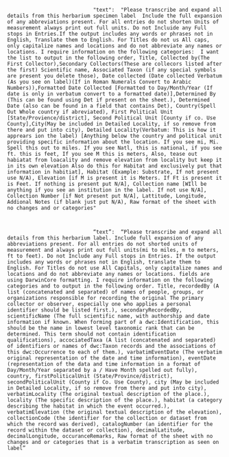                                 "text":  "Please transcribe and expand all details from this herbarium specimen label  Include the full expansion of any abbreviations present. For all entries do not shorten Units of measurement always print out full units. Do not Incluide any Full stops in Entries.If the output includes any words or phrases not in English, Translate them to English. For Titles do not us All caps, only capitalize names and locations and do not abbreviate any names or locations. I require information on the following categories:  I want the list to output in the following order, Title, Collected by(The First Collector),Secondary Collectors(These are collecors listed after the first) Scientific name, Associated Taxon (if any special symbols are present you delete those), Date collected (Date collected Verbatum (As you see on label)(If in Roman Numerals Convert to Arabic Numbers)),Formatted Date Collected [Formatted to Day/Month/Year (If date is only in verbatum convert to a formatted date)],Determined By (This can be found using Det if present on the sheet.), Determined Date (also can be found in a field that contains Det), Country(Spell Out Whole country if abreviated), First Political Unit [State/Provience/district], Second Political Unit [County if co. Use County],City(May be included in Detailed Locality, if so remove from there and put into city), Detailed Locality(Verbatum: This is how it apprears ion the label) [Anything below the country and political unit providing specific information about the location. If you see mi, Mi. Spell this out to miles. If you see Natl, this is national, if you see ft. this is feet, If you see M this is meters, Also, tease out habiatat from loacality and remove elevation from locality but keep it in its own elevation Also do this for Habitat and exclusively put that information in habitiat], Habitat (Example: Substrate, If not present use N/A), Elevation [if M is present it is Meters. If Ft is present it is Feet. If nothing is present put N/A], Collection name [WIll be anything if you see an institution in the label. If not use N/A], Collection Number [if Not present put N/A], Lattitude, Longitude, Addional Notes (if blank just put N/A), Raw format of the sheet with no changes and or categories"



                                “text”:  “Please transcribe and expand all details from this herbarium label. Include full expansion of any abbreviations present. For all entries do not shorted units of measurement and always print out full units(mi to miles, m to meters, ft to feet). Do not Include any Full stops in Entries. If the output includes any words or phrases not in English, translate them to English. For Titles do not use All Capitals, only capitalize names and locations and do not abbreviate any names or locations. fields are using DarwinCore formatting. I require information on the following categories and to output in the following order. Title, recordedBy (A list (concatenated and separated) of names of people, groups, or organizations responsible for recording the original The primary collector or observer, especially one who applies a personal identifier should be listed first.), secondaryRecordedBy, scientificName (The full scientific name, with authorship and date information if known. When forming part of a dwc:Identification, this should be the name in lowest level taxonomic rank that can be determined. This term should not contain identification qualifications), accociatedTaxa (A list (concatenated and separated) of identifiers or names of dwc:Taxon records and the associations of this dwc:Occurrence to each of them.), varbatimEventDate (The verbatim original representation of the date and time information), eventDate (representation of the data and time information in a format of Day/Month/Year separated by a / Have Month spelled out fully), country, firstPoliticalUnit (State/Province/district), secondPoliticalUnit (County if Co. Use County), city (May be included in Detailed Locality, if so remove from there and put into city), verbatimLocality (The original textual description of the place.), locality (The specific description of the place.), habitat (a category describing the habitat in which the event occurred.), verbatimElevation (the original textual description of the elevation), collectionCode (the identifier for the collection or dataset from which the record was derived), catalogNumber (an identifier for the record within the dataset or collection), decimalLatitude, decimalLongitude, occuranceRemarks, Raw format of the sheet with no changes and or categories that is a verbatim transcription as seen on label”

